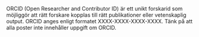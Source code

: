 ORCID (Open Researcher and Contributor ID) är ett unikt forskarid som möjliggör att rätt forskare kopplas till rätt publikationer eller vetenskaplig output. ORCID anges enligt formatet XXXX-XXXX-XXXX-XXXX. Tänk på att alla poster inte innehåller uppgift om ORCID.  


